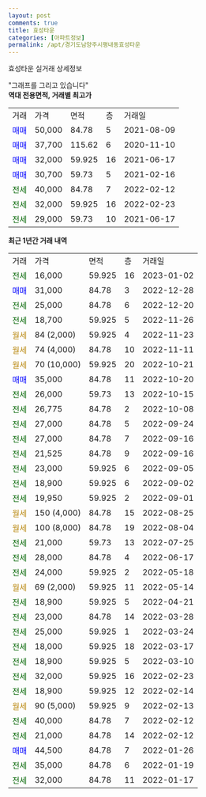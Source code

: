 ```yaml
---
layout: post
comments: true
title: 효성타운
categories: [아파트정보]
permalink: /apt/경기도남양주시평내동효성타운
---
```


효성타운 실거래 상세정보

<script type="text/javascript">
  google.charts.load('current', {'packages':['line', 'corechart']});
  google.charts.setOnLoadCallback(drawChart);

  function drawChart() {
    var data = new google.visualization.DataTable();
    data.addColumn('date', '거래일');
    data.addColumn('number', "매매");
    data.addColumn('number', "전세");
    data.addColumn('number', "전매");

    data.addRows([[new Date(Date.parse("2023-01-02")), null, 16000, null], [new Date(Date.parse("2022-12-28")), 31000, null, null], [new Date(Date.parse("2022-12-20")), null, 25000, null], [new Date(Date.parse("2022-11-26")), null, 18700, null], [new Date(Date.parse("2022-11-23")), null, null, null], [new Date(Date.parse("2022-11-11")), null, null, null], [new Date(Date.parse("2022-10-21")), null, null, null], [new Date(Date.parse("2022-10-20")), 35000, null, null], [new Date(Date.parse("2022-10-15")), null, 26000, null], [new Date(Date.parse("2022-10-08")), null, 26775, null], [new Date(Date.parse("2022-09-24")), null, 27000, null], [new Date(Date.parse("2022-09-16")), null, 27000, null], [new Date(Date.parse("2022-09-16")), null, 21525, null], [new Date(Date.parse("2022-09-05")), null, 23000, null], [new Date(Date.parse("2022-09-02")), null, 18900, null], [new Date(Date.parse("2022-09-01")), null, 19950, null], [new Date(Date.parse("2022-08-25")), null, null, null], [new Date(Date.parse("2022-08-04")), null, null, null], [new Date(Date.parse("2022-07-25")), null, 21000, null], [new Date(Date.parse("2022-06-17")), null, 28000, null], [new Date(Date.parse("2022-05-18")), null, 24000, null], [new Date(Date.parse("2022-05-14")), null, null, null], [new Date(Date.parse("2022-04-21")), null, 18900, null], [new Date(Date.parse("2022-03-28")), null, 23000, null], [new Date(Date.parse("2022-03-24")), null, 25000, null], [new Date(Date.parse("2022-03-17")), null, 18000, null], [new Date(Date.parse("2022-03-10")), null, 18900, null], [new Date(Date.parse("2022-02-23")), null, 32000, null], [new Date(Date.parse("2022-02-14")), null, 18900, null], [new Date(Date.parse("2022-02-13")), null, null, null], [new Date(Date.parse("2022-02-12")), null, 40000, null], [new Date(Date.parse("2022-02-12")), null, 21000, null], [new Date(Date.parse("2022-01-26")), 44500, null, null], [new Date(Date.parse("2022-01-19")), null, 35000, null], [new Date(Date.parse("2022-01-17")), null, 32000, null]]);

    var options = {
      hAxis: {
        format: 'yyyy/MM/dd'
      },    
      lineWidth: 0,
      pointsVisible: true,    
      title: '최근 1년간 유형별 실거래가 분포',
      legend: { position: 'bottom' }
    };

    var formatter = new google.visualization.NumberFormat({pattern:'###,###'} );
    formatter.format(data, 1);
    formatter.format(data, 2);
    
    setTimeout(function() {
        var chart = new google.visualization.LineChart(document.getElementById('columnchart_material'));
        chart.draw(data, (options));
        document.getElementById('loading').style.display = 'none';
    }, 200);
  }
</script>


<div id="loading" style="z-index:20; display: block; margin-left: 0px">"그래프를 그리고 있습니다"</div>
<div id="columnchart_material" style="width: 95%; margin-left: 0px; display: block"></div>
<!-- contents start -->
<b>역대 전용면적, 거래별 최고가</b>
<table class="sortable">
    <tr>
      <td>거래</td>
      <td>가격</td>
      <td>면적</td>
      <td>층</td>
      <td>거래일</td>
    </tr>
        <tr>
          <td><a style="color: blue">매매</a></td>
          <td>50,000</td>
          <td>84.78</td>
          <td>5</td>
          <td>2021-08-09</td>
        </tr>            <tr>
          <td><a style="color: blue">매매</a></td>
          <td>37,700</td>
          <td>115.62</td>
          <td>6</td>
          <td>2020-11-10</td>
        </tr>            <tr>
          <td><a style="color: blue">매매</a></td>
          <td>32,000</td>
          <td>59.925</td>
          <td>16</td>
          <td>2021-06-17</td>
        </tr>            <tr>
          <td><a style="color: blue">매매</a></td>
          <td>30,700</td>
          <td>59.73</td>
          <td>5</td>
          <td>2021-02-16</td>
        </tr>        
        <tr>
              <td><a style="color: darkgreen">전세</a></td>
              <td>40,000</td>
              <td>84.78</td>
              <td>7</td>
              <td>2022-02-12</td>
            </tr>            <tr>
              <td><a style="color: darkgreen">전세</a></td>
              <td>32,000</td>
              <td>59.925</td>
              <td>16</td>
              <td>2022-02-23</td>
            </tr>            <tr>
              <td><a style="color: darkgreen">전세</a></td>
              <td>29,000</td>
              <td>59.73</td>
              <td>10</td>
              <td>2021-06-17</td>
            </tr>        
    
</table>

<b>최근 1년간 거래 내역</b>

<table class="sortable">
    <tr>
      <td>거래</td>
      <td>가격</td>
      <td>면적</td>
      <td>층</td>
      <td>거래일</td>
    </tr>
    <tr>
      <td><a style="color: darkgreen">전세</a></td>
      <td>16,000</td>
      <td>59.925</td>
      <td>16</td>
      <td>2023-01-02</td>
    </tr>          <tr>
      <td><a style="color: blue">매매</a></td>
      <td>31,000</td>
      <td>84.78</td>
      <td>3</td>
      <td>2022-12-28</td>
    </tr>          <tr>
      <td><a style="color: darkgreen">전세</a></td>
      <td>25,000</td>
      <td>84.78</td>
      <td>6</td>
      <td>2022-12-20</td>
    </tr>          <tr>
      <td><a style="color: darkgreen">전세</a></td>
      <td>18,700</td>
      <td>59.925</td>
      <td>5</td>
      <td>2022-11-26</td>
    </tr>          <tr>
      <td><a style="color: darkgoldenrod">월세</a></td>
      <td>84 (2,000)</td>
      <td>59.925</td>
      <td>4</td>
      <td>2022-11-23</td>
    </tr>          <tr>
      <td><a style="color: darkgoldenrod">월세</a></td>
      <td>74 (4,000)</td>
      <td>84.78</td>
      <td>10</td>
      <td>2022-11-11</td>
    </tr>          <tr>
      <td><a style="color: darkgoldenrod">월세</a></td>
      <td>70 (10,000)</td>
      <td>59.925</td>
      <td>20</td>
      <td>2022-10-21</td>
    </tr>          <tr>
      <td><a style="color: blue">매매</a></td>
      <td>35,000</td>
      <td>84.78</td>
      <td>11</td>
      <td>2022-10-20</td>
    </tr>          <tr>
      <td><a style="color: darkgreen">전세</a></td>
      <td>26,000</td>
      <td>59.73</td>
      <td>13</td>
      <td>2022-10-15</td>
    </tr>          <tr>
      <td><a style="color: darkgreen">전세</a></td>
      <td>26,775</td>
      <td>84.78</td>
      <td>2</td>
      <td>2022-10-08</td>
    </tr>          <tr>
      <td><a style="color: darkgreen">전세</a></td>
      <td>27,000</td>
      <td>84.78</td>
      <td>5</td>
      <td>2022-09-24</td>
    </tr>          <tr>
      <td><a style="color: darkgreen">전세</a></td>
      <td>27,000</td>
      <td>84.78</td>
      <td>7</td>
      <td>2022-09-16</td>
    </tr>          <tr>
      <td><a style="color: darkgreen">전세</a></td>
      <td>21,525</td>
      <td>84.78</td>
      <td>9</td>
      <td>2022-09-16</td>
    </tr>          <tr>
      <td><a style="color: darkgreen">전세</a></td>
      <td>23,000</td>
      <td>59.925</td>
      <td>6</td>
      <td>2022-09-05</td>
    </tr>          <tr>
      <td><a style="color: darkgreen">전세</a></td>
      <td>18,900</td>
      <td>59.925</td>
      <td>6</td>
      <td>2022-09-02</td>
    </tr>          <tr>
      <td><a style="color: darkgreen">전세</a></td>
      <td>19,950</td>
      <td>59.925</td>
      <td>2</td>
      <td>2022-09-01</td>
    </tr>          <tr>
      <td><a style="color: darkgoldenrod">월세</a></td>
      <td>150 (4,000)</td>
      <td>84.78</td>
      <td>15</td>
      <td>2022-08-25</td>
    </tr>          <tr>
      <td><a style="color: darkgoldenrod">월세</a></td>
      <td>100 (8,000)</td>
      <td>84.78</td>
      <td>19</td>
      <td>2022-08-04</td>
    </tr>          <tr>
      <td><a style="color: darkgreen">전세</a></td>
      <td>21,000</td>
      <td>59.73</td>
      <td>13</td>
      <td>2022-07-25</td>
    </tr>          <tr>
      <td><a style="color: darkgreen">전세</a></td>
      <td>28,000</td>
      <td>84.78</td>
      <td>4</td>
      <td>2022-06-17</td>
    </tr>          <tr>
      <td><a style="color: darkgreen">전세</a></td>
      <td>24,000</td>
      <td>59.925</td>
      <td>2</td>
      <td>2022-05-18</td>
    </tr>          <tr>
      <td><a style="color: darkgoldenrod">월세</a></td>
      <td>69 (2,000)</td>
      <td>59.925</td>
      <td>11</td>
      <td>2022-05-14</td>
    </tr>          <tr>
      <td><a style="color: darkgreen">전세</a></td>
      <td>18,900</td>
      <td>59.925</td>
      <td>5</td>
      <td>2022-04-21</td>
    </tr>          <tr>
      <td><a style="color: darkgreen">전세</a></td>
      <td>23,000</td>
      <td>84.78</td>
      <td>14</td>
      <td>2022-03-28</td>
    </tr>          <tr>
      <td><a style="color: darkgreen">전세</a></td>
      <td>25,000</td>
      <td>59.925</td>
      <td>1</td>
      <td>2022-03-24</td>
    </tr>          <tr>
      <td><a style="color: darkgreen">전세</a></td>
      <td>18,000</td>
      <td>59.925</td>
      <td>18</td>
      <td>2022-03-17</td>
    </tr>          <tr>
      <td><a style="color: darkgreen">전세</a></td>
      <td>18,900</td>
      <td>59.925</td>
      <td>5</td>
      <td>2022-03-10</td>
    </tr>          <tr>
      <td><a style="color: darkgreen">전세</a></td>
      <td>32,000</td>
      <td>59.925</td>
      <td>16</td>
      <td>2022-02-23</td>
    </tr>          <tr>
      <td><a style="color: darkgreen">전세</a></td>
      <td>18,900</td>
      <td>59.925</td>
      <td>12</td>
      <td>2022-02-14</td>
    </tr>          <tr>
      <td><a style="color: darkgoldenrod">월세</a></td>
      <td>90 (5,000)</td>
      <td>59.925</td>
      <td>9</td>
      <td>2022-02-13</td>
    </tr>          <tr>
      <td><a style="color: darkgreen">전세</a></td>
      <td>40,000</td>
      <td>84.78</td>
      <td>7</td>
      <td>2022-02-12</td>
    </tr>          <tr>
      <td><a style="color: darkgreen">전세</a></td>
      <td>21,000</td>
      <td>84.78</td>
      <td>14</td>
      <td>2022-02-12</td>
    </tr>          <tr>
      <td><a style="color: blue">매매</a></td>
      <td>44,500</td>
      <td>84.78</td>
      <td>7</td>
      <td>2022-01-26</td>
    </tr>          <tr>
      <td><a style="color: darkgreen">전세</a></td>
      <td>35,000</td>
      <td>84.78</td>
      <td>6</td>
      <td>2022-01-19</td>
    </tr>          <tr>
      <td><a style="color: darkgreen">전세</a></td>
      <td>32,000</td>
      <td>84.78</td>
      <td>11</td>
      <td>2022-01-17</td>
    </tr>      </table>
<!-- contents end -->    

